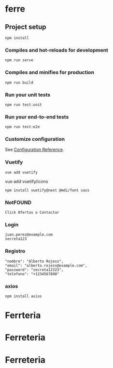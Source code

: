 # ferre

## Project setup
```
npm install
```

### Compiles and hot-reloads for development
```
npm run serve
```

### Compiles and minifies for production
```
npm run build
```

### Run your unit tests
```
npm run test:unit
```

### Run your end-to-end tests
```
npm run test:e2e
```

### Customize configuration
See [Configuration Reference](https://cli.vuejs.org/config/).

### Vuetify
```
vue add vuetify
```
vue add vuetify/icons
```
npm install vuetify@next @mdi/font sass
```


### NotFOUND
```
Click Ofertas o Contactar
```

### Login
```
juan.perez@example.com
secreta123
```

### Registro
```
"nombre": "Alberto Rojess",
"email": "alberto.rojess@example.com",
"password": "secreta12323",
"telefono": "+1234567890"
```

### axios 
```
npm install axios
```
# Ferrteria
# Ferreteria
# Ferreteria
